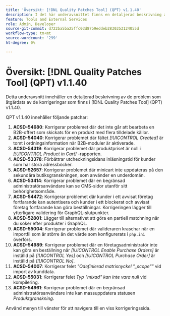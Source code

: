 ```yaml
---
title: 'Översikt: [!DNL Quality Patches Tool] (QPT) v1.1.40'
description: I det här underavsnittet finns en detaljerad beskrivning av de problem som åtgärdats av de korrigeringar som finns i  [!DNL Quality Patches Tool] (QPT) v1.1.40.
feature: Tools and External Services
role: Admin, Developer
source-git-commit: d722ba5ba25ffc03d87b9eddeb2830353124055d
workflow-type: tm+mt
source-wordcount: '299'
ht-degree: 0%

---
```


# Översikt: [!DNL Quality Patches Tool] (QPT) v1.1.40

Detta underavsnitt innehåller en detaljerad beskrivning av de problem som åtgärdats av de korrigeringar som finns i [!DNL Quality Patches Tool] (QPT) v1.1.40.

QPT v1.1.40 innehåller följande patchar:

1. **ACSD-54680**: Korrigerar problemet där det inte går att bearbeta en B2B-offert som skickats för en produkt med flera tilldelade källor.
1. **ACSD-54040**: Korrigerar problemet där fältet *[!UICONTROL Created]* är tomt i ordningsinformation när B2B-moduler är aktiverade.
1. **ACSD-54319**: Korrigerar problemet där produktpriset är noll i *[!UICONTROL Product in Cart]* -rapporten.
1. **ACSD-53378**: Förbättrar utcheckningsidans inläsningstid för kunder som har stora adressböcker.
1. **ACSD-52657**: Korrigerar problemet där minicart inte uppdateras på den sekundära butiksgranskningen, som använder en underdomän.
1. **ACSD-53414**: Korrigerar problemet där en begränsad administratörsanvändare kan se CMS-sidor utanför sitt behörighetsområde.
1. **ACSD-54472**: Korrigerar problemet där kunder i ett avvisat företag fortfarande kan autentisera och kunder i ett blockerat och avvisat företag fortfarande kan göra beställningar. Korrigeringen lägger till ytterligare validering för GraphQL-slutpunkter.
1. **ACSD-52801**: Lägger till alternativet att göra en partiell matchning när du söker efter produkter i GraphQL.
1. **ACSD-55004**: Korrigerar problemet där valideraren kraschar när en importfil som är större än det värde som konfigurerats i `php.ini` överförs.
1. **ACSD-54989**: Korrigerar problemet där en företagsadministratör inte kan göra en beställning när *[!UICONTROL Enable Purchase Orders]* är inställd på *[!UICONTROL Yes]* och *[!UICONTROL Purchase Order]* är inställd på *[!UICONTROL No]*.
1. **ACSD-54007**: Korrigerar felet *&quot;Odefinierad matrisnyckel &quot;_scope&quot;&quot;* vid import av kunddata.
1. **ACSD-55031**: Korrigerar felet *Typ &quot;mixad&quot; kan inte vara null* vid kompilering.
1. **ACSD-54961**: Korrigerar problemet där en begränsad administratörsanvändare inte kan massuppdatera statusen *Produktgranskning*.

Använd menyn till vänster för att navigera till en viss korrigeringssida.
